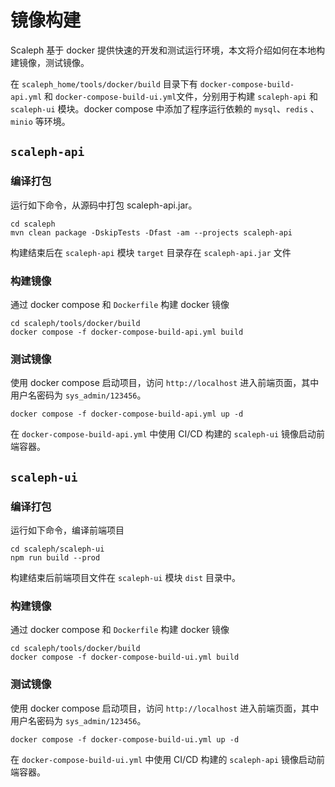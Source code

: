 # 镜像构建

Scaleph 基于 docker 提供快速的开发和测试运行环境，本文将介绍如何在本地构建镜像，测试镜像。

在 `scaleph_home/tools/docker/build` 目录下有 `docker-compose-build-api.yml` 和 `docker-compose-build-ui.yml`文件，分别用于构建 `scaleph-api` 和 `scaleph-ui` 模块。docker compose 中添加了程序运行依赖的 `mysql`、`redis` 、`minio` 等环境。

## `scaleph-api`

### 编译打包

运行如下命令，从源码中打包 scaleph-api.jar。

```shell
cd scaleph
mvn clean package -DskipTests -Dfast -am --projects scaleph-api 
```

构建结束后在 `scaleph-api` 模块 `target` 目录存在 `scaleph-api.jar` 文件

### 构建镜像

通过 docker compose 和 `Dockerfile` 构建 docker 镜像

```shell
cd scaleph/tools/docker/build
docker compose -f docker-compose-build-api.yml build
```

### 测试镜像

使用 docker compose 启动项目，访问 `http://localhost` 进入前端页面，其中用户名密码为 `sys_admin/123456`。

```shell
docker compose -f docker-compose-build-api.yml up -d
```

在 `docker-compose-build-api.yml` 中使用 CI/CD 构建的 `scaleph-ui` 镜像启动前端容器。

## `scaleph-ui`

### 编译打包

运行如下命令，编译前端项目

```shell
cd scaleph/scaleph-ui
npm run build --prod
```

构建结束后前端项目文件在 `scaleph-ui` 模块 `dist` 目录中。

### 构建镜像

通过 docker compose 和 `Dockerfile` 构建 docker 镜像

```shell
cd scaleph/tools/docker/build
docker compose -f docker-compose-build-ui.yml build
```

### 测试镜像

使用 docker compose 启动项目，访问 `http://localhost` 进入前端页面，其中用户名密码为 `sys_admin/123456`。

```shell
docker compose -f docker-compose-build-ui.yml up -d
```

在 `docker-compose-build-ui.yml` 中使用 CI/CD 构建的 `scaleph-api` 镜像启动前端容器。
